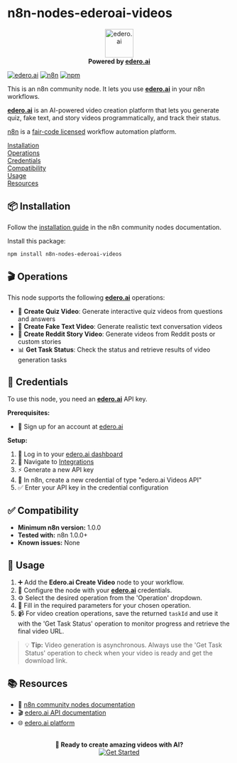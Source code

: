# n8n-nodes-ederoai-videos
<div align="center">
  <img src="https://edero.ai/wp-content/uploads/2021/01/edero.png" alt="edero.ai" height="64" >
  <br>
  <strong>Powered by <a href="https://edero.ai/">edero.ai</a></strong>
</div>

[![edero.ai](https://img.shields.io/badge/Powered%20by-edero.ai-FF6B35?style=flat&logo=video&logoColor=white)](https://edero.ai/)
[![n8n](https://img.shields.io/badge/n8n-Community%20Node-EA4B71?style=flat)](https://n8n.io/)
[![npm](https://img.shields.io/npm/v/n8n-nodes-ederoai-videos?color=CB3837&logo=npm)](https://www.npmjs.com/package/n8n-nodes-ederoai-videos)

This is an n8n community node. It lets you use **[edero.ai](https://edero.ai/)** in your n8n workflows.

**[edero.ai](https://edero.ai/)** is an AI-powered video creation platform that lets you generate quiz, fake text, and story videos programmatically, and track their status.

[n8n](https://n8n.io/) is a [fair-code licensed](https://docs.n8n.io/reference/license/) workflow automation platform.

[Installation](#installation)  
[Operations](#operations)  
[Credentials](#credentials)  
[Compatibility](#compatibility)  
[Usage](#usage)  
[Resources](#resources)  

## 📦 Installation

Follow the [installation guide](https://docs.n8n.io/integrations/community-nodes/installation/) in the n8n community nodes documentation.

Install this package:
```
npm install n8n-nodes-ederoai-videos
```

## 🎬 Operations

This node supports the following **[edero.ai](https://edero.ai/)** operations:

- 🧠 **Create Quiz Video**: Generate interactive quiz videos from questions and answers
- 💬 **Create Fake Text Video**: Generate realistic text conversation videos
- 📖 **Create Reddit Story Video**: Generate videos from Reddit posts or custom stories  
- 📊 **Get Task Status**: Check the status and retrieve results of video generation tasks

## 🔐 Credentials

To use this node, you need an **[edero.ai](https://edero.ai/)** API key.

**Prerequisites:**
- 🚀 Sign up for an account at [edero.ai](https://app.edero.ai/)

**Setup:**
1. 🔑 Log in to your [edero.ai dashboard](https://app.edero.ai/)
2. 🔧 Navigate to [Integrations](https://app.edero.ai/integrations) 
3. ⚡ Generate a new API key
4. 📝 In n8n, create a new credential of type "edero.ai Videos API"
5. ✅ Enter your API key in the credential configuration

## ✅ Compatibility

- **Minimum n8n version:** 1.0.0
- **Tested with:** n8n 1.0.0+
- **Known issues:** None

## 🚀 Usage

1. ➕ Add the **Edero.ai Create Video** node to your workflow.
2. 🔗 Configure the node with your **[edero.ai](https://edero.ai/)** credentials.
3. ⚙️ Select the desired operation from the 'Operation' dropdown.
4. 📝 Fill in the required parameters for your chosen operation.
5. 📹 For video creation operations, save the returned `taskId` and use it with the 'Get Task Status' operation to monitor progress and retrieve the final video URL.

> 💡 **Tip:** Video generation is asynchronous. Always use the 'Get Task Status' operation to check when your video is ready and get the download link.

## 📚 Resources

- 📖 [n8n community nodes documentation](https://docs.n8n.io/integrations/#community-nodes)
- 🎬 [edero.ai API documentation](https://app.edero.ai/integrations)
- 🌐 [edero.ai platform](https://edero.ai/)

<div align="center">
  <br>
  <strong>🎉 Ready to create amazing videos with AI?</strong>
  <br>
  <a href="https://app.edero.ai/">
    <img src="https://img.shields.io/badge/Get%20Started-edero.ai-FF6B35?style=for-the-badge&logo=rocket&logoColor=white" alt="Get Started">
  </a>
</div>